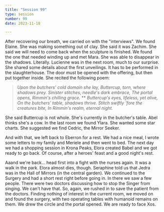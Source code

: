 ```yaml
---
title: "Session 99"
type: session
number: 99
date: 2023-11-18

---
```


After recovering our breath, we carried on with the "interviews". We found Elaine. She was making something out of clay. She said it was Zachim. She said we will need to come back when the sculpture is finished.
We found the one that needed winding up and met Mara. She was able to disappear in the shadows. Literally. Lucienne was in the next room, much to our surprise. She shared some details about the first unveilings. It has to be performed in the slaughterhouse. The door must be opened with the offering, but then put together inside. She recited the following poem:

> *Upon the butchers' cold domain she lay,*
> *Buttercup, torn, where shadows prey.*
> *Sinister stitches, needle's dark embrace,*
> *The portal opens, Rimmin's chilling grace.*
> **
> *Buttercup's eyes, lifeless, yet alive,*
> *On the butchers' table, shadows thrive.*
> *Stitch swiftly 'fore the creatures bite,*
> *In Rimmin's realm, eternal night.*

She said Buttercup is not whole. She's currently in the butcher's table. Abel thinks she's a cow.
In the last room we found Ylara. She wanted some star charts. She suggested we find Cedric, the Mirror Seeker.

And with that, we left back to Eberron for a rest. We had a nice meal, I wrote some letters to my family and Meriele and then went to bed.
The next day we had a shopping session in Krona Peaks, Elora created Babel and we got ready to go back. Of course, after a heroes' feast and a good night's rest.

Aaand we're back… head first into a fight with the nurses again. It was a walk in the park. Elora almost dies, though.
Seraphine told us that Jedra was in the Hall of Mirrors (in the central garden). We continued to the Surgery and had a short rest right before going in. In there we saw a few people. There were two doctors discussing how to stop the Singer from singing. We can't have that. So, again, we rushed in to save the patient from the doctors.
Finding nothing of interest in the current room, we moved on and found the surgery, with two operating tables with humanoid remains on them. We drew the circle and the portal opened. We are ready to face Xos.
